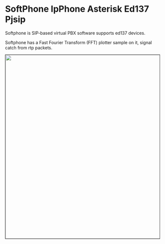 # SoftPhone IpPhone Asterisk Ed137 Pjsip
Softphone is SIP-based virtual PBX software supports ed137 devices.

Softphone has a Fast Fourier Transform (FFT) plotter sample on it, signal catch from rtp packets.

<p align="center"><a href="https://github.com/takyonxxx/Softphone/blob/master/Softphone.png">
		<img src="https://github.com/takyonxxx/Softphone/blob/master/Softphone.png" 
		name="variometer" width="800" height="600" align="bottom" border="1"></a></p>

